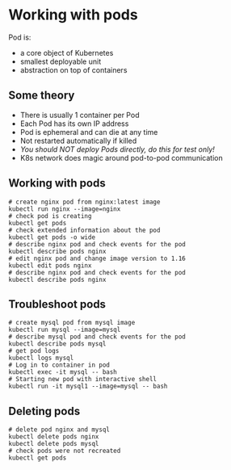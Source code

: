 # Working with pods

Pod is:
* a core object of Kubernetes
* smallest deployable unit
* abstraction on top of containers

## Some theory
* There is usually 1 container per Pod
* Each Pod has its own IP address
* Pod is ephemeral and can die at any time
* Not restarted automatically if killed
* _You should NOT deploy Pods directly, do this for test only!_
* K8s network does magic around pod-to-pod communication

## Working with pods

```
# create nginx pod from nginx:latest image
kubectl run nginx --image=nginx
# check pod is creating
kubectl get pods
# check extended information about the pod
kubectl get pods -o wide
# describe nginx pod and check events for the pod 
kubectl describe pods nginx
# edit nginx pod and change image version to 1.16
kubectl edit pods nginx
# describe nginx pod and check events for the pod 
kubectl describe pods nginx
```

## Troubleshoot pods

```
# create mysql pod from mysql image
kubectl run mysql --image=mysql
# describe mysql pod and check events for the pod 
kubectl describe pods mysql
# get pod logs
kubectl logs mysql
# Log in to container in pod
kubectl exec -it mysql -- bash
# Starting new pod with interactive shell
kubectl run -it mysql1 --image=mysql -- bash
```

## Deleting pods

```
# delete pod nginx and mysql
kubectl delete pods nginx
kubectl delete pods mysql
# check pods were not recreated
kubectl get pods
```

